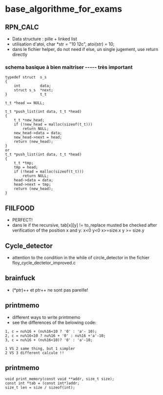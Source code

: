 # base_algorithme_for_exams
## RPN_CALC
- Data structure : pille + linked list
- utilisation d'atoi, char *str = "10 12c", atoi(str) = 10;
- dans le fichier helper, do not need if else, un single jugement, use return directly
### schema basique à bien maitriser ----- très important
~~~~
typedef struct  s_s
{
    int         data;
    struct s_s  *next;
}               t_t

t_t *head == NULL;

t_t *push_list(int data, t_t *head)
{
    t_t *new_head;
    if (!new_head = malloc(sizeof(t_t)))
        return NULL;
    new_head->data = data;
    new_head->next = head;
    return (new_head);
}
or
t_t *push_list(int data, t_t *head)
{
    t_t *tmp;
    tmp = head;
    if (!head = malloc(sizeof(t_t)))
        return NULL;
    head->data = data;
    head->next = tmp;
    return (new_head);
}
~~~~
## FIILFOOD
- PERFECT!
- dans le if the recursive, tab[x][y] != to_replace musted be checked after verification of the position x and y: x<0 y<0 x>=size.x y >= size.y

## Cycle_detector
- attention to the condition in the while of circle_detector in the fichier floy_cycle_dectetor_improved.c

## brainfuck
- (*ptr)++ et ptr++ ne sont pas pareille!

## printmemo
- different ways to write printmemo
- see the differences of the belowing code:
~~~~
1, c = nu%16 + (nu%16<10 ? '0' : 'a'- 10);
2, c = nu%16<10 ? nu%16 + '0' : nu%16 +'a'-10;
3, c = nu%16 + (nu%16<10)? '0' : 'a'-10;

1 VS 2 same thing, but 1 simpler
2 VS 3 different calcule !!
~~~~

## printmemo
~~~~
void print_memory(const void **addr, size_t size);
const int *tab = (const int*)addr;
size_t len = size / sizeof(int);
~~~~


